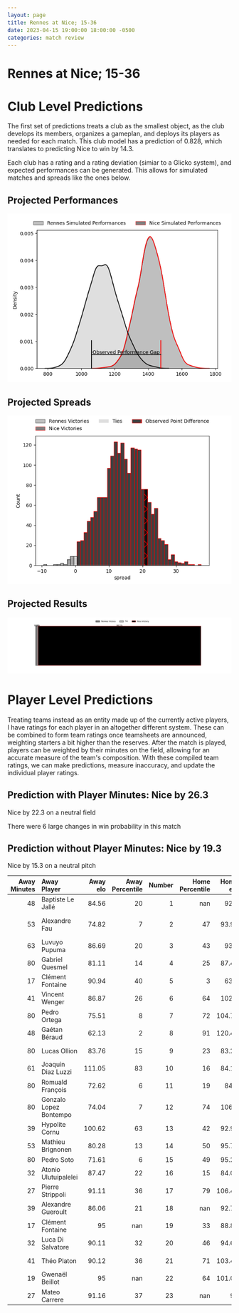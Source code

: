 ```yaml
---  
layout: page  
title: Rennes at Nice; 15-36  
date: 2023-04-15 19:00:00 18:00:00 -0500  
categories: match review  
---
```

# Rennes at Nice; 15-36

# Club Level Predictions


The first set of predictions treats a club as the smallest object, as the club develops its members, organizes a gameplan, and deploys its players as needed for each match. This club model has a prediction of 0.828, which translates to predicting Nice to win by 14.3.

Each club has a rating and a rating deviation (simiar to a Glicko system), and expected performances can be generated. This allows for simulated matches and spreads like the ones below.
## Projected Performances


![Projected Performances](plots/performances_2023-04-15-Nice-Rennes.png)
## Projected Spreads


![Projected Spreads](plots/spreads_2023-04-15-Nice-Rennes.png)
## Projected Results


![Projected Results](plots/resultbar_2023-04-15-Nice-Rennes.png)
# Player Level Predictions


Treating teams instead as an entity made up of the currently active players, I have ratings for each player in an altogether different system. These can be combined to form team ratings once teamsheets are announced, weighting starters a bit higher than the reserves. After the match is played, players can be weighted by their minutes on the field, allowing for an accurate measure of the team's composition. With these compiled team ratings, we can make predictions, measure inaccuracy, and update the individual player ratings.
## Prediction with Player Minutes: Nice by 26.3


Nice by 22.3 on a neutral field

There were 6 large changes in win probability in this match
## Prediction without Player Minutes: Nice by 19.3


Nice by 15.3 on a neutral pitch



|   Away Minutes | Away Player            |   Away elo |   Away Percentile |   Number |   Home Percentile |   Home elo | Home Player          |   Home Minutes |
|---------------:|:-----------------------|-----------:|------------------:|---------:|------------------:|-----------:|:---------------------|---------------:|
|             48 | Baptiste Le Jallé      |      84.56 |                20 |        1 |               nan |      92.6  | Nicolas Lemaire      |             46 |
|             53 | Alexandre Fau          |      74.82 |                 7 |        2 |                47 |      93.92 | Kurt Stanley Haupt   |             46 |
|             63 | Luvuyo Pupuma          |      86.69 |                20 |        3 |                43 |      93.3  | Jeronimo Negrotto    |             46 |
|             80 | Gabriel Quesmel        |      81.11 |                14 |        4 |                25 |      87.47 | Jérôme Mondoulet     |             58 |
|             17 | Clément Fontaine       |      90.94 |                40 |        5 |                 3 |      63.6  | Martin Freytes       |             80 |
|             41 | Vincent Wenger         |      86.87 |                26 |        6 |                64 |     102.1  | Steffon Armitage     |             56 |
|             80 | Pedro Ortega           |      75.51 |                 8 |        7 |                72 |     104.79 | Louis Suaud          |             80 |
|             48 | Gaétan Béraud          |      62.13 |                 2 |        8 |                91 |     120.47 | Laijiasa Bolenaivalu |             52 |
|             80 | Lucas Ollion           |      83.76 |                15 |        9 |                23 |      83.22 | Louis Peutin         |             50 |
|             61 | Joaquin Diaz Luzzi     |     111.05 |                83 |       10 |                16 |      84.19 | Mathieu Lorée        |             80 |
|             80 | Romuald François       |      72.62 |                 6 |       11 |                19 |      84.8  | Augustin Slowik      |             80 |
|             80 | Gonzalo Lopez Bontempo |      74.04 |                 7 |       12 |                74 |     106.2  | Luca Cutayar         |             80 |
|             39 | Hypolite Cornu         |     100.62 |                63 |       13 |                42 |      92.93 | Baptiste Delage      |             48 |
|             53 | Mathieu Brignonen      |      80.28 |                13 |       14 |                50 |      95.76 | David Odiete         |             80 |
|             80 | Pedro Soto             |      71.61 |                 6 |       15 |                49 |      95.28 | Loic Le Gal          |             80 |
|             32 | Atonio Ulutuipalelei   |      87.47 |                22 |       16 |                15 |      84.07 | Nika Neparidze       |             34 |
|             27 | Pierre Strippoli       |      91.11 |                36 |       17 |                79 |     106.41 | Louis Martin         |             34 |
|             39 | Alexandre Gueroult     |      86.06 |                21 |       18 |               nan |      92.75 | James Johnston       |             34 |
|             17 | Clément Fontaine       |      95    |               nan |       19 |                33 |      88.87 | Louis Vincent        |             22 |
|             32 | Luca Di Salvatore      |      90.11 |                32 |       20 |                46 |      94.63 | Arthur Vignolles     |             24 |
|             41 | Théo Platon            |      90.12 |                36 |       21 |                71 |     103.48 | Mathis Viard         |             30 |
|             19 | Gwenaël Beillot        |      95    |               nan |       22 |                64 |     101.03 | Julien Fritz         |             32 |
|             27 | Mateo Carrere          |      91.16 |                37 |       23 |               nan |      95    | Andy Joseph          |             28 |

